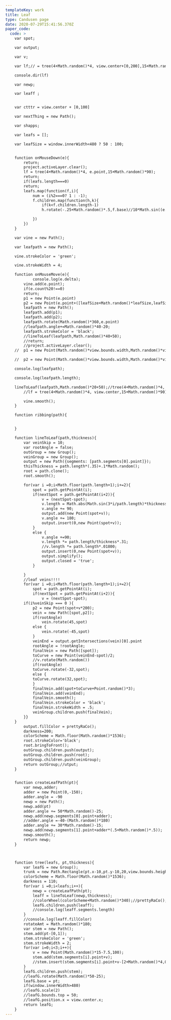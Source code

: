```yaml
---
templateKey: work
title: Leaf
type: Candusen page
date: 2020-07-29T15:41:56.370Z
paper_code:
  code: >
    var spot;

    var output;

    var v;

    var lf;// = tree(4+Math.random()*4, view.center+[0,200],15+Math.random()*90);

    console.dir(lf)

    var newp;

    var leaff ;


    var ctttr = view.center + [0,100]

    var nextThing = new Path();

    var shapps;

    var leafs = [];

    var leafSize = window.innerWidth<480 ? 50 : 100;


    function onMouseDown(e){
    	return;
    	project.activeLayer.clear();
    	lf = tree(4+Math.random()*4, e.point,15+Math.random()*90);
    	return;
    	if(leafs.length===0)
    	return;
    	leafs.map(function(f,i){
    		num = (i%2===0? 1 : -1);
    		f.children.map(function(h,k){
    			if(k<f.children.length-1)
    			h.rotate(-.25+Math.random()*.5,f.base)//10*Math.sin((e.count*i*k)),f.base);

    		})
    	})
    }

    var vine = new Path();

    var leafpath = new Path();

    vine.strokeColor = 'green';

    vine.strokeWidth = 4;

    function onMouseMove(e){
    		console.log(e.delta);
    	vine.add(e.point);
    	if(e.count%20!==0)
    	return;
    	p1 = new Point(e.point)
    	p2 = new Point(e.point+([leafSize+Math.random()*leafSize,leafSize+Math.random()*leafSize]));//e.delta.normalize()*(Math.random()*300+200));
    	leafpath = new Path();
    	leafpath.add(p1);
    	leafpath.add(p2);
    	leafpath.rotate(Math.random()*360,e.point)
    	//leafpath.angle+=Math.random()*40-20;
    	leafpath.strokeColor = 'black';
    	//lineToLeaf(leafpath,Math.random()*40+50);
    	//return;
    	//project.activeLayer.clear();
    //	p1 = new Point(Math.random()*view.bounds.width,Math.random()*view.bounds.height);

    //	p2 = new Point(Math.random()*view.bounds.width,Math.random()*view.bounds.height);

    console.log(leafpath);

    console.log(leafpath.length);

    lineToLeaf(leafpath,Math.random()*20+50);//tree(4+Math.random()*4, e.point,15+Math.random()*90);
    	//lf = tree(4+Math.random()*4, view.center,15+Math.random()*90);

    	vine.smooth();
    }

    function ribbing(path){


    }

    function lineToLeaf(path,thickness){
    	var veinSkip = 10;
    	var rootAngle = false;
    	outGroup = new Group();
    	veinGroup = new Group();
    	output = new Path({segments: [path.segments[0].point]});
    	thisThickness = path.length*(.35)+.1*Math.random();
    	root = path.clone();
    	root.smooth();

    	for(var i =0;i<Math.floor(path.length+1);i+=2){
    		spot = path.getPointAt(i);
    		if(nextSpot = path.getPointAt(i+2)){
    			v = (nextSpot-spot);
    			v.length = Math.abs(Math.sin(3*i/path.length)*thickness);
    			v.angle += 90;
    			output.add(new Point(spot+v));
    			v.angle += 180;
    			output.insert(0,new Point(spot+v));
    		}
    		else {
    			v.angle +=90;
    			v.length *= path.length/thickness*.31;
    			//v.length *= path.length*.01800;
    			output.insert(0,new Point(spot+v));
    			output.simplify();
    			output.closed = 'true';
    		}

    	}
    	//leaf veins!!!!
    	for(var i =0;i<Math.floor(path.length+1);i+=2){
    		spot = path.getPointAt(i);
    		if(nextSpot = path.getPointAt(i+2)){
    			v = (nextSpot-spot);
    	if(i%veinSkip === 0 ){
    		p2 = new Point(spot+v*200);
    		vein = new Path([spot,p2]);
    		if(rootAngle)
    			vein.rotate(45,spot)
    		else {
    			vein.rotate(-45,spot)
    		}
    		veinEnd = output.getIntersections(vein)[0].point
    		rootAngle = !rootAngle;
    		finalVein = new Path([spot]);
    		toCurve = new Point(veinEnd-spot)/2;
    		//v.rotate(Math.random())
    		if(rootAngle)
    		toCurve.rotate(-32,spot);
    		else {
    		toCurve.rotate(32,spot);
    		}
    		finalVein.add(spot+toCurve+Point.random()*3);
    		finalVein.add(veinEnd);
    		finalVein.smooth();
    		finalVein.strokeColor = 'black';
    		finalVein.strokeWidth = .5;
    		veinGroup.children.push(finalVein);
    	}}
    }
    	output.fillColor = prettyRaCo();
    	darkness=200;
    	colorScheme = Math.floor(Math.random()*1536);
    	root.strokeColor='black';
    	root.bringToFront();
    	outGroup.children.push(output);
    	outGroup.children.push(root);
    	outGroup.children.push(veinGroup);
    	return outGroup;//utput;
    }


    function createLeafPath(pt){
    	var newp,adder;
    	adder = new Point(0,-150);
    	adder.angle = -90
    	newp = new Path();
    	newp.add(pt)
    	adder.angle += 50*Math.random()-25;
    	newp.add(newp.segments[0].point+adder);
    	//adder.angle =-40-(Math.random()*180)
    	adder.angle += 30*Math.random()-15;
    	newp.add(newp.segments[1].point+adder*(.5+Math.random()*.5));
    	newp.smooth();
    	return newp;
    }



    function tree(leafs, pt,thickness){
    	var leafG = new Group();
    	trunk = new Path.Rectangle(pt.x-10,pt.y-10,20,view.bounds.height-pt.y);
    	colorScheme = Math.floor(Math.random()*1536);
    	darkness = 110;
    	for(var i =0;i<leafs;i++){
    		newp = createLeafPath(pt);
    		leaff = lineToLeaf(newp,thickness);
    		//colorWheel(colorScheme+Math.random()*340);//prettyRaCo();
    		leafG.children.push(leaff);
    		//console.log(leaff.segments.length)
    	}
    	//console.log(leaff.fillColor)
    	rotateAmt = Math.random()*180;
    	var stem = new Path();
    	stem.add(pt-[0,1]);
    	stem.strokeColor = 'green';
    	stem.strokeWidth = 2;
    	for(var i=0;i<3;i++){
    		v = new Point(Math.random()*15-7.5,100);
    		stem.add(stem.segments[i].point+v);
    		//stem.insert(stem.segments[i].point+v-[2+Math.random()*4,0]);
    	}
    	leafG.children.push(stem);
    	//leafG.rotate(Math.random()*50-25);
    	leafG.base = pt;
    	if(window.innerWidth>480)
    	//leafG.scale(2)
    	//leafG.bounds.top = 50;
    	//leafG.position.x = view.center.x;
    	return leafG;
    }
---
```


